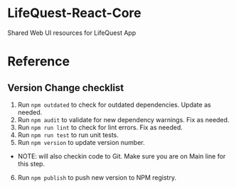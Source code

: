 # LifeQuest-React-Core
Shared Web UI resources for LifeQuest App

# Reference

## Version Change checklist

1. Run `npm outdated` to check for outdated dependencies.  Update as needed.
2. Run `npm audit` to validate for new dependency warnings.  Fix as needed.
3. Run `npm run lint` to check for lint errors.  Fix as needed.
4. Run `npm run test` to run unit tests.
5. Run `npm version` to update version number.
 - NOTE: will also checkin code to Git.  Make sure you are on Main line for this step.
6. Run `npm publish` to push new version to NPM registry.